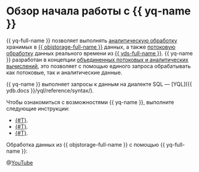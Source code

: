 # Обзор начала работы с {{ yq-name }}

{{ yq-full-name }} позволяет выполнять [аналитическую обработку](../concepts/batch-processing.md) хранимых в [{{ objstorage-full-name }}](../../storage/index.yaml) данных, а также [потоковую обработку](../concepts/stream-processing.md) данных реального времени из [{{ yds-full-name }}](../../data-streams/index.yaml). {{ yq-name }} разработан в концепции [объединенных потоковых и аналитических вычислений](../concepts/unified-processing.md), это позволяет с помощью единого запроса обрабатывать как потоковые, так и аналитические данные.

{{ yq-name }} выполняет запросы к данным на диалекте SQL — [YQL]({{ ydb.docs }}/yql/reference/syntax/).

Чтобы ознакомиться с возможностями {{ yq-name }}, выполните следующие инструкции:

* [{#T}](batch-example.md).
* [{#T}](streaming-example.md).
* [{#T}](unified-example.md).

Обработка данных из {{ objstorage-full-name }} с помощью {{ yq-full-name }}:

@[YouTube](https://youtu.be/HMcXKy0Xz4Q?si=N3XslIrMTtLWSUgi)
